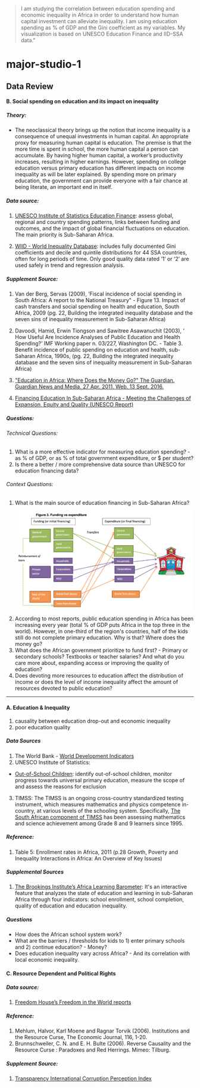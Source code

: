  >  I am studying the correlation between education spending and economic inequality in Africa in order to understand how human capital investment can alleviate inequality. I am using education spending as % of GDP and the Gini coefficient as my variables. My visualization is based on UNESCO Education Finance and IID-SSA data."

# major-studio-1

## Data Review

#### B. Social spending on education and its impact on inequality

##### Theory:
* The neoclassical theory brings up the notion that income inequality is a consequence of unequal investments in human capital. An appropriate proxy for measuring human capital is education. The premise is that the more time is spent in school, the more human capital a person can accumulate. By having higher human capital, a worker’s productivity increases, resulting in higher earnings. However, spending on college education versus primary education has different impacts on income inequality as will be later explained. By spending more on primary education, the government can provide everyone with a fair chance at being literate, an important end in itself.

##### Data source: 
1. [UNESCO Institute of Statistics Education Finance](http://www.uis.unesco.org/Education/Pages/education-finance.aspx): assess global, regional and country spending patterns, links between funding and outcomes, and the impact of global financial fluctuations on education. The main priority is Sub-Saharan Africa.    

2. [WIID - World Inequality Database](https://www.wider.unu.edu/project/wiid-world-income-inequality-database): includes fully documented Gini coefficients and decile and quintile distributions for 44 SSA countries, often for long periods of time.  Only good quality data rated ‘1’ or ‘2’ are used safely in trend and regression analysis.

##### Supplement Source: 
1. Van der Berg, Servas (2009), ‘Fiscal incidence of social spending in South Africa: A report to the National Treasury" - Figure 13. Impact of cash transfers and social spending on health and education, South Africa, 2009 (pg. 22, Building the integrated inequality database and the seven sins of inequality measurement in Sub-Saharan Africa)
    
2. Davoodi, Hamid, Erwin Tiongson and Sawitree Asawanuchit (2003), ‘ How Useful Are Incidence Analyses of Public Education and Health Spending?’ IMF Working paper n. 03/227, Washington DC. - Table 3. Benefit incidence of public spending on education and health, sub-Saharan Africa, 1990s, (pg. 22, Building the integrated inequality database and the seven sins of inequality measurement in Sub-Saharan Africa)

3. ["Education in Africa: Where Does the Money Go?" The Guardian. Guardian News and Media, 27 Apr. 2011. Web. 13 Sept. 2016.](https://www.theguardian.com/news/datablog/2011/apr/27/africa-education-spending-aid-data)

4. [Financing Education In Sub-Saharan Africa - Meeting the Challenges of Expansion, Equity and Quality (UNESCO Report)](unesdoc.unesco.org/images/0019/001921/192186e.pdf)

##### Questions:
###### Technical Questions:
1. What is a more effective indicator for measuring education spending? - as % of GDP, or as % of total government expenditure, or $ per student?
2. Is there a better / more comprehensive data source than UNESCO for education financing data? 

###### Context Questions:
1. What is the main source of education financing in Sub-Saharan Africa? ![alt text](https://github.com/nancyzhao888/major-studio-1/blob/master/Education%20Financing%20Flow.png "Logo Title Text 1")
2. According to most reports, public education spending in Africa has been increasing every year (total % of GDP puts Africa in the top three in the world). However, in one-third of the region's countries, half of the kids still do not complete primary education. Why is that? Where does the money go?
3. What does the African government prioritize to fund first? - Primary or secondary schools? Textbooks or teacher salaries? And what do you care more about, expanding access or improving the quality of education?
4. Does devoting more resources to education affect the distribution of income or does the level of income inequality affect the amount of resources devoted to public education?


_________________________________________________________________________________

#### A. Education & Inequality
1. causality between education drop-out and economic inequality
2. poor education quality

##### Data Sources
1. The World Bank - [World Development Indicators](www.data.worldbank.org/data-catalog/world-development-indicators)
2. UNESCO Institute of Statistics:
* [Out-of-School Children](http://www.uis.unesco.org/Education/Pages/out-of-school-children.aspx): identify out-of-school children, monitor progress towards universal primary education, measure the scope of and assess the reasons for exclusion
3. TIMSS: The TIMSS is an ongoing cross-country standardized testing instrument, which measures mathematics and physics competence in-country, at various levels of the schooling system. Specifically, [The South African component of TIMSS](www.timss-sa.org.za) has been assessing mathematics and science achievement among Grade 8 and 9 learners since 1995.

##### Reference: 
1. Table 5: Enrollment rates in Africa, 2011 (p.28 Growth, Poverty and Inequality Interactions in Africa: An Overview of Key Issues)

##### Supplemental Sources
1. [The Brookings Institute’s Africa Learning Barometer](https://www.brookings.edu/interactives/africa-learning-barometer): It's an interactive feature that analyzes the state of education and learning in sub-Saharan Africa through four indicators: school enrollment, school completion, quality of education and education inequality.

##### Questions
* How does the African school system work?
* What are the barriers / thresholds for kids to 1) enter primary schools and 2) continue education? - Money?
* Does education inequality vary across Africa? - And its correlation with local economic inequality.
    

#### C. Resource Dependent and Political Rights 
##### Data source:
1. [Freedom House’s Freedom in the World reports](https://freedomhouse.org/report/freedom-world/freedom-world-2016)

##### Reference:
1. Mehlum, Halvor, Karl Moene and Ragnar Torvik (2006). Institutions and the Resource Curse, The Economic Journal, 116, 1-20.
2. Brunnschweiler, C. N. and E. H. Bulte (2006). Reverse Causality and the Resource Curse : Paradoxes and Red Herrings. Mimeo: Tilburg.
    

##### Supplement Source:
1. [Transparency International Corruption Perception Index](http://www.transparency.org/research/cpi/overview)
    
